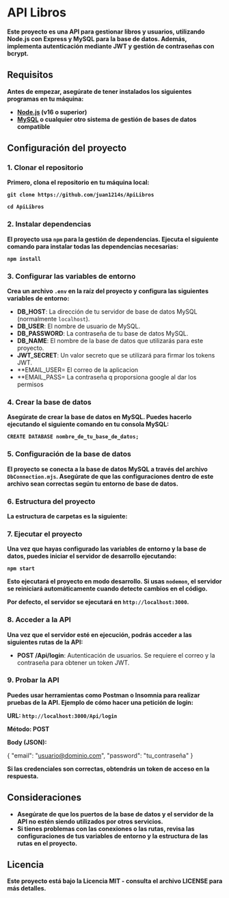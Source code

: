 # **API Libros**

**Este proyecto es una API para gestionar libros y usuarios, utilizando Node.js con Express y MySQL para la base de datos. Además, implementa autenticación mediante JWT y gestión de contraseñas con bcrypt.**

## **Requisitos**

**Antes de empezar, asegúrate de tener instalados los siguientes programas en tu máquina:**

- **[Node.js](https://nodejs.org/) (v16 o superior)**
- **[MySQL](https://www.mysql.com/) o cualquier otro sistema de gestión de bases de datos compatible**

## **Configuración del proyecto**

### **1. Clonar el repositorio**

**Primero, clona el repositorio en tu máquina local:**

**`git clone https://github.com/juan1214s/ApiLibros`**

**`cd ApiLibros`**

### **2. Instalar dependencias**

**El proyecto usa `npm` para la gestión de dependencias. Ejecuta el siguiente comando para instalar todas las dependencias necesarias:**

**`npm install`**

### **3. Configurar las variables de entorno**

**Crea un archivo `.env` en la raíz del proyecto y configura las siguientes variables de entorno:**


- **DB_HOST**: La dirección de tu servidor de base de datos MySQL (normalmente `localhost`).
- **DB_USER**: El nombre de usuario de MySQL.
- **DB_PASSWORD**: La contraseña de tu base de datos MySQL.
- **DB_NAME**: El nombre de la base de datos que utilizarás para este proyecto.
- **JWT_SECRET**: Un valor secreto que se utilizará para firmar los tokens JWT.
- **EMAIL_USER= El correo de la aplicacion
- **EMAIL_PASS= La contraseña q proporsiona google al dar los permisos

### **4. Crear la base de datos**

**Asegúrate de crear la base de datos en MySQL. Puedes hacerlo ejecutando el siguiente comando en tu consola MySQL:**

**`CREATE DATABASE nombre_de_tu_base_de_datos;`**

### **5. Configuración de la base de datos**

**El proyecto se conecta a la base de datos MySQL a través del archivo `DbConnection.mjs`. Asegúrate de que las configuraciones dentro de este archivo sean correctas según tu entorno de base de datos.**

### **6. Estructura del proyecto**

**La estructura de carpetas es la siguiente:**


### **7. Ejecutar el proyecto**

**Una vez que hayas configurado las variables de entorno y la base de datos, puedes iniciar el servidor de desarrollo ejecutando:**

**`npm start`**

**Esto ejecutará el proyecto en modo desarrollo. Si usas `nodemon`, el servidor se reiniciará automáticamente cuando detecte cambios en el código.**

**Por defecto, el servidor se ejecutará en `http://localhost:3000`.**

### **8. Acceder a la API**

**Una vez que el servidor esté en ejecución, podrás acceder a las siguientes rutas de la API:**

- **POST /Api/login**: Autenticación de usuarios. Se requiere el correo y la contraseña para obtener un token JWT.

### **9. Probar la API**

**Puedes usar herramientas como Postman o Insomnia para realizar pruebas de la API. Ejemplo de cómo hacer una petición de login:**

**URL: `http://localhost:3000/Api/login`**

**Método: POST**

**Body (JSON):**

{ "email": "usuario@dominio.com", "password": "tu_contraseña" }

**Si las credenciales son correctas, obtendrás un token de acceso en la respuesta.**

## **Consideraciones**

- **Asegúrate de que los puertos de la base de datos y el servidor de la API no estén siendo utilizados por otros servicios.**
- **Si tienes problemas con las conexiones o las rutas, revisa las configuraciones de tus variables de entorno y la estructura de las rutas en el proyecto.**

## **Licencia**

**Este proyecto está bajo la Licencia MIT - consulta el archivo LICENSE para más detalles.**

